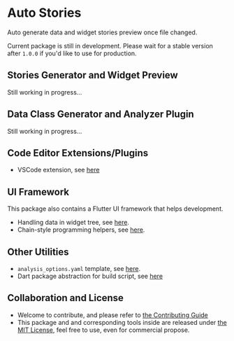 # Auto Stories

Auto generate data and widget stories preview once file changed.

Current package is still in development.
Please wait for a stable version after `1.0.0`
if you'd like to use for production.

## Stories Generator and Widget Preview

Still working in progress...

## Data Class Generator and Analyzer Plugin

Still working in progress...

## Code Editor Extensions/Plugins

- VSCode extension, see [here](./editors/vscode)

## UI Framework

This package also contains a Flutter UI framework that helps development.

- Handling data in widget tree, see [here](./lib/src/state/handler.dart).
- Chain-style programming helpers, see [here](./lib/src/utils/wrap.dart).

## Other Utilities

- `analysis_options.yaml` template, see [here](./lib/analysis_options.yaml).
- Dart package abstraction for build script,
  see [here](./lib/src/system/package.dart)

## Collaboration and License

- Welcome to contribute, and please refer
  to [the Contributing Guide](./CONTRIBUTING.md)
- This package and and corresponding tools inside are released under
  [the MIT License](./LICENSE), feel free to use, even for commercial propose.
